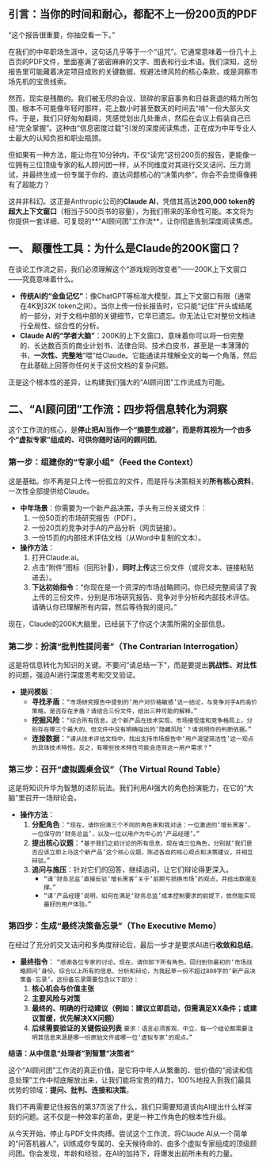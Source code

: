 ## **引言：当你的时间和耐心，都配不上一份200页的PDF**

“这个报告很重要，你抽空看一下。”

在我们的中年职场生涯中，这句话几乎等于一个“诅咒”。它通常意味着一份几十上百页的PDF文件，里面塞满了密密麻麻的文字、图表和行业术语。我们深知，这份报告里可能藏着决定项目成败的关键数据、规避法律风险的核心条款，或是洞察市场先机的宝贵线索。

然而，现实是残酷的。我们被无尽的会议、琐碎的家庭事务和日益衰退的精力所包围，根本不可能像年轻时那样，花上数小时甚至数天的时间去“啃”一份大部头文件。于是，我们只好匆匆翻阅，凭感觉划出几处重点，然后在会议上假装自己已经“完全掌握”。这种由“信息密度过载”引发的深度阅读焦虑，正在成为中年专业人士最大的认知负担和职业瓶颈。

但如果有一种方法，能让你在10分钟内，不仅“读完”这份200页的报告，更能像一位拥有三位顶级专家的私人顾问团一样，从不同维度对其进行交叉诘问、压力测试，并最终生成一份专属于你的、直达问题核心的“决策内参”，你会不会觉得像拥有了超能力？

这并非科幻。这正是Anthropic公司的**Claude AI**，凭借其高达**200,000 token的超大上下文窗口**（相当于500页书的容量），为我们带来的革命性可能。本文将为你提供一套详细、可复现的**“AI顾问团”工作流**，让你彻底告别深度阅读焦虑。

## **一、 颠覆性工具：为什么是Claude的200K窗口？**

在谈论工作流之前，我们必须理解这个“游戏规则改变者”——200K上下文窗口——究竟意味着什么。

* **传统AI的“金鱼记忆”**：像ChatGPT等标准大模型，其上下文窗口有限（通常在4K到32K token之间）。当你上传一份长报告时，它只能“记住”开头或结尾的一部分，对于文档中部的关键细节，它早已遗忘。你无法让它对整份文档进行全局性、综合性的分析。
* **Claude AI的“学者大脑”**：200K的上下文窗口，意味着你可以将一份完整的、长达数百页的商业计划书、法律合同、技术白皮书，甚至是一本薄薄的书，**一次性、完整地**“喂”给Claude。它能通读并理解全文的每一个角落，然后在此基础上回答你任何关于这份文档的复杂问题。

正是这个根本性的差异，让构建我们强大的“AI顾问团”工作流成为可能。

## **二、“AI顾问团”工作流：四步将信息转化为洞察**

这个工作流的核心，是**停止把AI当作一个“摘要生成器”，而是将其视为一个由多个“虚拟专家”组成的、可供你随时诘问的顾问团**。

### **第一步：组建你的“专家小组”（Feed the Context）**

这是基础。你不再是只上传一份孤立的文件，而是将与决策相关的**所有核心资料**，一次性全部提供给Claude。

* **中年场景**：你需要为一个新产品决策，手头有三份关键文件：
    1.  一份50页的市场研究报告（PDF）。
    2.  一份20页的竞争对手A的产品分析（网页链接）。
    3.  一份15页的内部技术评估文档（从Word中复制的文本）。
* **操作方法**：
    1.  打开Claude.ai。
    2.  点击“附件”图标（回形针📎），**同时上传**这三份文件（或将文本、链接粘贴进去）。
    3.  **下达初始指令**：“你现在是一个资深的市场战略顾问。你已经完整阅读了我上传的三份文件，分别是市场研究报告、竞争对手分析和内部技术评估。请确认你已理解所有内容，然后等待我的提问。”

现在，Claude的200K大脑里，已经装下了你这个决策所需的全部信息。

### **第二步：扮演“批判性提问者”（The Contrarian Interrogation）**

这是将信息转化为知识的关键。不要问“请总结一下”，而是要提出**挑战性、对比性**的问题，强迫AI进行深度思考和交叉验证。

* **提问模板**：
    * **寻找矛盾**：`“市场研究报告中提到的‘用户对价格敏感’这一结论，与竞争对手A的高价策略，是否存在矛盾？请结合三份文件，给出三种可能的解释。”`
    * **挖掘风险**：`“综合所有信息，这个新产品在技术实现、市场接受度和竞争格局上，分别存在哪三个最大的、但文件中没有明确指出的‘隐藏风险’？请说明你的判断依据。”`
    * **连接数据**：`“请从技术评估文档中，找出支持市场报告中‘用户渴望简洁性’这一观点的具体技术特性。反之，有哪些技术特性可能会违背这一用户需求？”`

### **第三步：召开“虚拟圆桌会议”（The Virtual Round Table）**

这是将知识升华为智慧的进阶玩法。我们利用AI强大的角色扮演能力，在它的“大脑”里召开一场辩论会。

* **操作方法**：
    1.  **分配角色**：`“现在，请你扮演三个不同的角色来和我对话：一位激进的‘增长黑客’，一位保守的‘财务总监’，以及一位以用户为中心的‘产品经理’。”`
    2.  **提出核心议题**：`“基于我们之前讨论的所有信息，现在请三位角色，分别就‘我们是否应该立即上马这个新产品’这个核心议题，陈述各自的核心观点和决策建议，并相互辩驳。”`
    3.  **追问与施压**：针对它们的回答，继续追问，让它们辩论得更深入。
        * `“请‘财务总监’直接反驳‘增长黑客’关于‘前期亏损换市场’的观点，并给出数据支撑。”`
        * `“请‘产品经理’说明，如何在满足‘财务总监’成本控制要求的前提下，依然能实现最好的用户体验。”`

### **第四步：生成“最终决策备忘录”（The Executive Memo）**

在经过了充分的交叉诘问和多角度辩论后，最后一步才是要求AI进行**收敛和总结**。

* **最终指令**：
    `“感谢各位专家的讨论。现在，请你卸下所有角色，回归到你最初的‘市场战略顾问’身份。综合以上所有的信息、分析和辩论，为我起草一份不超过800字的‘新产品决策备-忘录’。这份备忘录需要包含以下部分：`
    1.  **核心机会与价值主张**
    2.  **主要风险与对策**
    3.  **最终的、明确的行动建议（例如：建议立即启动，但需满足XX条件；或建议暂缓，优先解决XX问题）**
    4.  **后续需要验证的关键假设列表**
    `要求：语言必须客观、中立，每一个结论都需要注明其信息来源是哪一份原始文件或哪一位‘虚拟专家’的观点。”`

**结语：从中信息“处理者”到智慧“决策者”**

这个“AI顾问团”工作流的真正价值，是它将中年人从繁重的、低价值的“阅读和信息处理”工作中彻底解放出来，让我们能将宝贵的精力，100%地投入到我们最具优势的领域：**提问、批判、连接和决策**。

我们不再需要记住报告的第37页说了什么，我们只需要知道该向AI提出什么样深刻的问题。这不仅是一种效率的革命，更是一种工作角色的根本性升级。

从今天开始，停止与PDF文件肉搏。尝试这个工作流，将Claude AI从一个简单的“问答机器人”，训练成你专属的、全天候待命的、由多个虚拟专家组成的顶级顾问团。你会发现，年龄和经验，在AI的加持下，将爆发出前所未有的力量。
